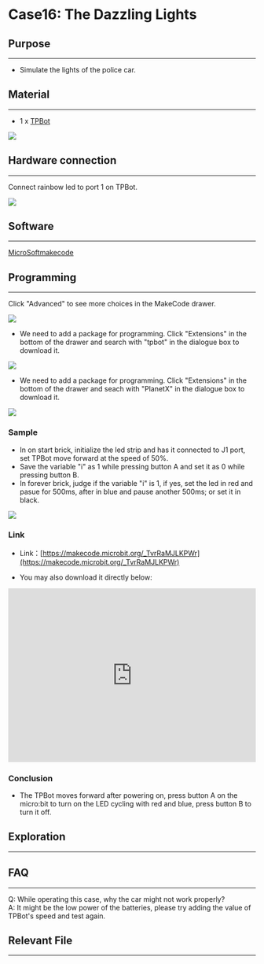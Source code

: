 # Case16: The Dazzling Lights 

## Purpose
---
- Simulate the lights of the police car. 

## Material
---

- 1 x [TPBot](https://shop.elecfreaks.com/products/elecfreaks-micro-bit-tpbot-car-kit-without-micro-bit-board?_pos=1&_sid=f32828112&_ss=r)


![](./images/TPBot_tianpeng_case_01_01.png)


## Hardware connection
---
Connect rainbow led to port 1 on TPBot. 


![](./images/TPBot_tianpeng_case_16_03.png)




## Software
---

  [MicroSoftmakecode](https://makecode.microbit.org/#)


## Programming
---

  Click "Advanced" to see more choices in the MakeCode drawer. 

![](./images/TPBot_tianpeng_case_01_02.png)

- We need to add a package for programming. Click "Extensions" in the bottom of the drawer and search with "tpbot" in the dialogue box to download it.  

![](./images/TPBot_tianpeng_case_01_03.png)

- We need to add a package for programming. Click "Extensions" in the bottom of the drawer and seach with "PlanetX" in the dialogue box to download it.  

![](./images/TPBot_tianpeng_case_15_03.png)

### Sample

- In on start brick, initialize the led strip and has it connected to J1 port, set TPBot move forward at the speed of 50%. 
-  Save the variable "i" as 1 while pressing button A and set it as 0 while pressing button B. 
- In forever brick, judge if the variable "i" is 1, if yes, set the led in red and pasue for 500ms, after in blue and pause another 500ms; or set it in black. 


![](./images/TPBot_tianpeng_case_16_04.png)


### Link
- Link：[https://makecode.microbit.org/_TvrRaMJLKPWr](https://makecode.microbit.org/_TvrRaMJLKPWr)

- You may also download it directly below:

<div style="position:relative;height:0;padding-bottom:70%;overflow:hidden;"><iframe style="position:absolute;top:0;left:0;width:100%;height:100%;" src="https://makecode.microbit.org/#pub:_TvrRaMJLKPWr" frameborder="0" sandbox="allow-popups allow-forms allow-scripts allow-same-origin"></iframe></div>  

### Conclusion 

- The TPBot moves forward after powering on, press button A on the micro:bit to turn on the LED cycling with red and blue, press button B to turn it off. 

## Exploration
---


## FAQ
---

Q: While operating this case, why the car might not work properly?  
A: It might be the low power of the batteries, please try adding the value of TPBot's speed and test again. 

## Relevant File
---

